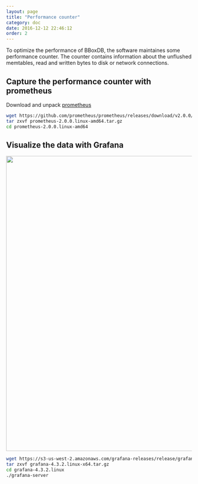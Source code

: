 ```yaml
---
layout: page
title: "Performance counter"
category: doc
date: 2016-12-12 22:46:12
order: 2
---
```


To optimize the performance of BBoxDB, the software maintaines some performance counter. The counter contains information about the unflushed memtables, read and written bytes to disk or network connections. 

## Capture the performance counter with prometheus
Download and unpack [prometheus](https://prometheus.io)

```bash
wget https://github.com/prometheus/prometheus/releases/download/v2.0.0/prometheus-2.0.0.linux-amd64.tar.gz
tar zxvf prometheus-2.0.0.linux-amd64.tar.gz
cd prometheus-2.0.0.linux-amd64
```

## Visualize the data with Grafana
<img src="/bboxdb/images/grafana_dashboard" width="800">

```bash
wget https://s3-us-west-2.amazonaws.com/grafana-releases/release/grafana-4.3.2.linux-x64.tar.gz
tar zxvf grafana-4.3.2.linux-x64.tar.gz
cd grafana-4.3.2.linux
./grafana-server
``` 